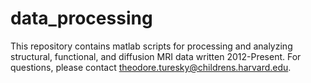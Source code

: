 # data_processing
This repository contains matlab scripts for processing and analyzing structural, functional, and diffusion MRI data written 2012-Present. For questions, please contact theodore.turesky@childrens.harvard.edu.
